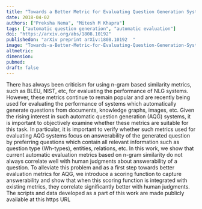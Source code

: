 ```yaml
---
title: "Towards a Better Metric for Evaluating Question Generation Systems"
date: 2018-04-02
authors: ["Preksha Nema", "Mitesh M Khapra"]
tags: ["automatic question generation", "automatic evaluation"]
doi: "https://arxiv.org/abs/1808.10192"
publishedon: "arXiv preprint arXiv:1808.10192  "
image: "Towards-a-Better-Metric-for-Evaluating-Question-Generation-Systems.jpg"
altmetric: 
dimension: 
pubmed:
draft: false
---
```


There has always been criticism for using n-gram based similarity metrics, such as BLEU, NIST, etc, for evaluating the performance of NLG systems. However, these metrics continue to remain popular and are recently being used for evaluating the performance of systems which automatically generate questions from documents, knowledge graphs, images, etc. Given the rising interest in such automatic question generation (AQG) systems, it is important to objectively examine whether these metrics are suitable for this task. In particular, it is important to verify whether such metrics used for evaluating AQG systems focus on answerability of the generated question by preferring questions which contain all relevant information such as question type (Wh-types), entities, relations, etc. In this work, we show that current automatic evaluation metrics based on n-gram similarity do not always correlate well with human judgments about answerability of a question. To alleviate this problem and as a first step towards better evaluation metrics for AQG, we introduce a scoring function to capture answerability and show that when this scoring function is integrated with existing metrics, they correlate significantly better with human judgments. The scripts and data developed as a part of this work are made publicly available at this https URL